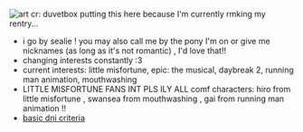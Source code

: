 ![art cr: duvetbox](https://file.garden/Z1OpYh3OMHUM4tMG/poseidon%20banner.png)
putting this here because I'm currently rmking my rentry...
- i go by sealie ! you may also call me by the pony I'm on or give me nicknames (as long as it's not romantic) , I'd love that!!
- changing interests constantly :3
- current interests: little misfortune, epic: the musical, daybreak 2, running man animation, mouthwashing 
- LITTLE MISFORTUNE FANS INT PLS ILY ALL
  comf characters: hiro from little misfortune , swansea from mouthwashing , gai from running man animation !!
- [basic dni criteria](https://basic-dni.crd.co/)
